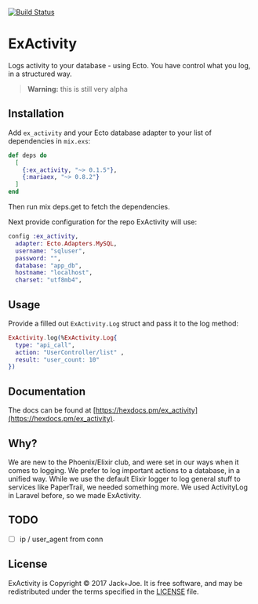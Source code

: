 [![Build Status](https://travis-ci.org/jackjoe/ex_activity.svg)](https://travis-ci.org/jackjoe/ex_activity)

# ExActivity

Logs activity to your database - using Ecto. You have control what you log, in a structured way.

> **Warning:** this is still very alpha

## Installation

Add `ex_activity` and your Ecto database adapter to your list of dependencies in `mix.exs`:

```elixir
def deps do
  [
    {:ex_activity, "~> 0.1.5"},
    {:mariaex, "~> 0.8.2"}
  ]
end
```
Then run mix deps.get to fetch the dependencies.

Next provide configuration for the repo ExActivity will use:

```elixir
config :ex_activity,
  adapter: Ecto.Adapters.MySQL,
  username: "sqluser",
  password: "",
  database: "app_db",
  hostname: "localhost",
  charset: "utf8mb4",
```

## Usage

Provide a filled out `ExActivity.Log` struct and pass it to the log method:

```elixir
ExActivity.log(%ExActivity.Log{
  type: "api_call",
  action: "UserController/list" ,
  result: "user_count: 10"
})
```

## Documentation

The docs can be found at [https://hexdocs.pm/ex_activity](https://hexdocs.pm/ex_activity).


## Why?

We are new to the Phoenix/Elixir club, and were set in our ways when it comes to logging. We prefer to log important actions to a database, in a unified way. While we use the default Elixir logger to log general stuff to services like PaperTrail, we needed something more. We used ActivityLog in Laravel before, so we made ExActivity.

## TODO

  - [ ] ip / user_agent from conn

## License

ExActivity is Copyright © 2017 Jack+Joe. It is free software, and may be
redistributed under the terms specified in the [LICENSE](/LICENSE) file.
